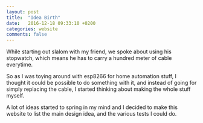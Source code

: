 ```yaml
---
layout: post
title:  "Idea Birth"
date:   2016-12-18 09:33:10 +0200
categories: website
comments: false
---
```

While starting out slalom with my friend, we spoke about using his stopwatch,
which means he has to carry a hundred meter of cable everytime.

So as I was toying around with esp8266 for home automation stuff, I thought it
could be possible to do something with it, and instead of going for simply
replacing the cable, I started thinking about making the whole stuff myself.

A lot of ideas started to spring in my mind and I decided to make this website
to list the main design idea, and the various tests I could do.
